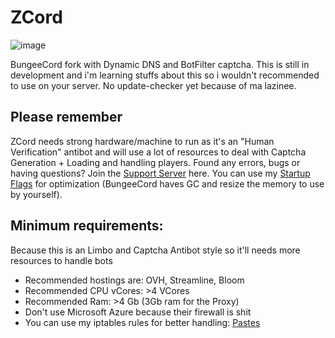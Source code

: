 # ZCord
![image](https://user-images.githubusercontent.com/101444336/179353955-72eeacd2-ae8a-44ba-9d31-6b43206dc06c.png)

BungeeCord fork with Dynamic DNS and BotFilter captcha.
This is still in development and i'm learning stuffs about this so i wouldn't recommended to use on your server. 
No update-checker yet because of ma lazinee.
## Please remember
ZCord needs strong hardware/machine to run as it's an "Human Verification" antibot and will use a lot of resources to deal with Captcha Generation + Loading and handling players. Found any errors, bugs or having questions? Join the [Support Server](https://discord.gg/GsSDWH34Tg) here. You can use my [Startup Flags](https://pastebin.com/AJ10YQcA) for optimization (BungeeCord haves GC and resize the memory to use by yourself).
## Minimum requirements:
Because this is an Limbo and Captcha Antibot style so it'll needs more resources to handle bots
- Recommended hostings are: OVH, Streamline, Bloom
- Recommended CPU vCores: >4 VCores
- Recommended Ram: >4 Gb (3Gb ram for the Proxy)
- Don't use Microsoft Azure because their firewall is shit
- You can use my iptables rules for better handling: [Pastes](https://pastes.dev/VhjpAYGnJg)
